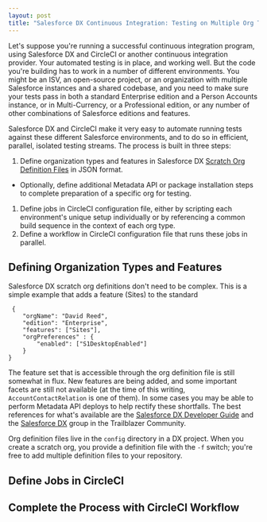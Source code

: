 ```yaml
---
layout: post
title: "Salesforce DX Continuous Integration: Testing on Multiple Org Types"
---
```


Let's suppose you're running a successful continuous integration program, using Salesforce DX and CircleCI or another continuous integration provider. Your automated testing is in place, and working well. But the code you're building has to work in a number of different environments. You might be an ISV, an open-source project, or an organization with multiple Salesforce instances and a shared codebase, and you need to make sure your tests pass in both a standard Enterprise edition and a Person Accounts instance, or in Multi-Currency, or a Professional edition, or any number of other combinations of Salesforce editions and features.

Salesforce DX and CircleCI make it very easy to automate running tests against these different Salesforce environments, and to do so in efficient, parallel, isolated testing streams. The process is built in three steps:
 1. Define organization types and features in Salesforce DX [Scratch Org Definition Files](https://developer.salesforce.com/docs/atlas.en-us.sfdx_dev.meta/sfdx_dev/sfdx_dev_scratch_orgs_def_file_config_values.htm) in JSON format.
   - Optionally, define additional Metadata API or package installation steps to complete preparation of a specific org for testing.
 1. Define jobs in CircleCI configuration file, either by scripting each environment's unique setup individually or by referencing a common build sequence in the context of each org type.
 1. Define a workflow in CircleCI configuration file that runs these jobs in parallel.
 
 ## Defining Organization Types and Features
 
 Salesforce DX scratch org definitions don't need to be complex. This is a simple example that adds a feature (Sites) to the standard 
 
     {
        "orgName": "David Reed",
        "edition": "Enterprise",
        "features": ["Sites"],
        "orgPreferences" : {
            "enabled": ["S1DesktopEnabled"]
        }
    }

The feature set that is accessible through the org definition file is still somewhat in flux. New features are being added, and some important facets are still not available (at the time of this writing, `AccountContactRelation` is one of them). In some cases you may be able to perform Metadata API deploys to help rectify these shortfalls. The best references for what's available are the [Salesforce DX Developer Guide](https://developer.salesforce.com/docs/atlas.en-us.sfdx_dev.meta/sfdx_dev/sfdx_dev_scratch_orgs_def_file_config_values.htm) and the [Salesforce DX](https://success.salesforce.com/_ui/core/chatter/groups/GroupProfilePage?g=0F93A000000HTp1) group in the Trailblazer Community.

Org definition files live in the `config` directory in a DX project. When you create a scratch org, you provide a definition file with the `-f` switch; you're free to add multiple definition files to your repository.

## Define Jobs in CircleCI



## Complete the Process with CircleCI Workflow
